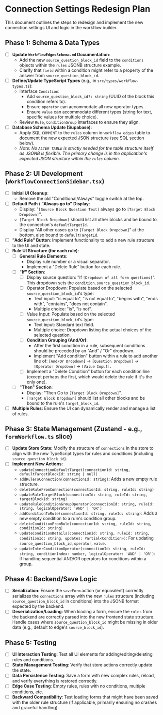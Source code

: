 # Connection Settings Redesign Plan

This document outlines the steps to redesign and implement the new connection settings UI and logic in the workflow builder.

## Phase 1: Schema & Data Types

- [ ] **Update `WorkflowEdgesSchema.md` Documentation**:
  - Add the new `source_question_block_id` field to the `conditions` objects within the `rules` JSONB structure example.
  - Clarify that `field` within a condition might refer to a property of the answer from `source_question_block_id`.
- [ ] **Define/Update TypeScript Types** (e.g., in `src/types/workflow-types.ts`):
  - Interface `Condition`:
    - Add `source_question_block_id?: string` (UUID of the block this condition refers to).
    - Ensure `operator` can accommodate all new operator types.
    - Ensure `value` can accommodate different types (string for text, specific values for multiple choice).
  - Review `Rule`, `ConditionGroup` interfaces to ensure they align.
- [ ] **Database Schema Update (Supabase)**:
  - Apply SQL `COMMENT` to the `rules` column in `workflow_edges` table to document the new expected JSON structure (see SQL section below).
  - *Note: No `ALTER TABLE` is strictly needed for the table structure itself as JSONB is flexible. The primary change is in the application's expected JSON structure within the `rules` column.*

## Phase 2: UI Development (`WorkflowConnectionSidebar.tsx`)

- [ ] **Initial UI Cleanup**:
  - Remove the old "Conditional/Always" toggle switch at the top.
- [ ] **Default Path / "Always go to" Display**:
  - Display: "`[Source Block Question Text]` always go to `[Target Block Dropdown]`".
  - `[Target Block Dropdown]` should list all other blocks and be bound to the connection's `defaultTargetId`.
  - Display "All other cases go to `[Target Block Dropdown]`" at the bottom, also bound to `defaultTargetId`.
- [ ] **"Add Rule" Button**: Implement functionality to add a new rule structure to the UI and state.
- [ ] **Rule UI Structure (for each rule)**:
  - [ ] **General Rule Elements**:
    - Display rule number or a visual separator.
    - Implement a "Delete Rule" button for each rule.
  - [ ] **"If" Section**:
    - [ ] Display source question: "If `[Dropdown of all form questions]`". This dropdown sets the `condition.source_question_block_id`.
    - [ ] Operator Dropdown: Populate based on the selected `source_question_block_id`'s type:
      - Text input: "is equal to", "is not equal to", "begins with", "ends with", "contains", "does not contain".
      - Multiple choice: "is", "is not".
    - [ ] Value Input: Populate based on the selected `source_question_block_id`'s type:
      - Text input: Standard text field.
      - Multiple choice: Dropdown listing the actual choices of the selected question.
    - [ ] **Condition Grouping (And/Or)**:
      - After the first condition in a rule, subsequent conditions should be preceded by an "And" / "Or" dropdown.
      - Implement "Add condition" button within a rule to add another line of: `[And/Or Dropdown]` -> `[Question Dropdown]` -> `[Operator Dropdown]` -> `[Value Input]`.
    - [ ] Implement a "Delete Condition" button for each condition line (except perhaps the first, which would delete the rule if it's the only one).
  - [ ] **"Then" Section**:
    - Display: "Then Go to `[Target Block Dropdown]`".
    - `[Target Block Dropdown]` should list all other blocks and be bound to the rule's `target_block_id`.
- [ ] **Multiple Rules**: Ensure the UI can dynamically render and manage a list of rules.

## Phase 3: State Management (Zustand - e.g., `formWorkflow.ts` slice)

- [ ] **Update Store State**: Modify the structure of `connections` in the store to align with the new TypeScript types for rules and conditions (including `source_question_block_id`).
- [ ] **Implement New Actions**:
  - `updateConnectionDefaultTarget(connectionId: string, defaultTargetBlockId: string | null)`
  - `addRuleToConnection(connectionId: string)`: Adds a new empty rule structure.
  - `deleteRuleFromConnection(connectionId: string, ruleId: string)`
  - `updateRuleTargetBlock(connectionId: string, ruleId: string, targetBlockId: string)`
  - `updateRuleConditionGroupOperator(connectionId: string, ruleId: string, logicalOperator: 'AND' | 'OR')`
  - `addConditionToRule(connectionId: string, ruleId: string)`: Adds a new empty condition to a rule's condition group.
  - `deleteConditionFromRule(connectionId: string, ruleId: string, conditionId: string)`
  - `updateConditionDetails(connectionId: string, ruleId: string, conditionId: string, updates: Partial<Condition>)`: For updating `source_question_block_id`, `operator`, `value`.
  - `updateInterConditionOperator(connectionId: string, ruleId: string, conditionIndex: number, logicalOperator: 'AND' | 'OR')`: If handling sequential AND/OR operators for conditions within a group.

## Phase 4: Backend/Save Logic

- [ ] **Serialization**: Ensure the `saveForm` action (or equivalent) correctly serializes the `connections` array with the new `rules` structure (including `source_question_block_id` in conditions) into the JSONB format expected by the backend.
- [ ] **Deserialization/Loading**: When loading a form, ensure the `rules` from the backend are correctly parsed into the new frontend state structure. Handle cases where `source_question_block_id` might be missing in older data (e.g., default to edge's `source_block_id`).

## Phase 5: Testing

- [ ] **UI Interaction Testing**: Test all UI elements for adding/editing/deleting rules and conditions.
- [ ] **State Management Testing**: Verify that store actions correctly update the state.
- [ ] **Data Persistence Testing**: Save a form with new complex rules, reload, and verify everything is restored correctly.
- [ ] **Edge Case Testing**: Empty rules, rules with no conditions, multiple conditions, etc.
- [ ] **Backward Compatibility**: Test loading forms that might have been saved with the older rule structure (if applicable, primarily ensuring no crashes and graceful handling).
